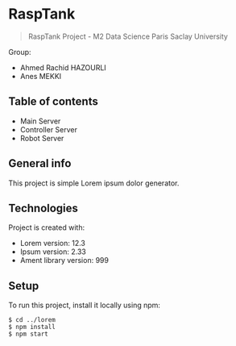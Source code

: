 # RaspTank
> RaspTank Project - M2 Data Science
> Paris Saclay University

Group:
- Ahmed Rachid HAZOURLI
- Anes MEKKI


## Table of contents
* Main Server
* Controller Server
* Robot Server

## General info
This project is simple Lorem ipsum dolor generator.
	
## Technologies
Project is created with:
* Lorem version: 12.3
* Ipsum version: 2.33
* Ament library version: 999
	
## Setup
To run this project, install it locally using npm:

```
$ cd ../lorem
$ npm install
$ npm start
```
